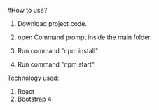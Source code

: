 #How to use?

1. Download project code.

2. open Command prompt inside the main folder.

3. Run command "npm install"

4. Run command "npm start".

Technology used:
1. React
2. Bootstrap 4
